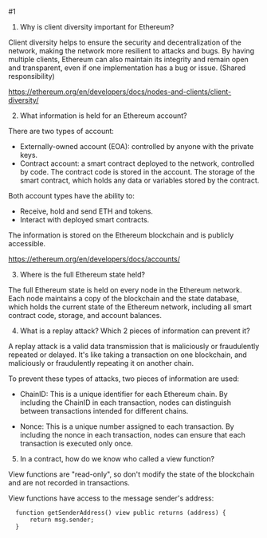 #1

1. Why is client diversity important for Ethereum?

  Client diversity helps to ensure the security and decentralization of the network, making the network more resilient to attacks and bugs. By having multiple clients, Ethereum can also maintain its integrity and remain open and transparent, even if one implementation has a bug or issue. (Shared responsibility)

  https://ethereum.org/en/developers/docs/nodes-and-clients/client-diversity/

2. What information is held for an Ethereum account?

  There are two types of account:
  - Externally-owned account (EOA): controlled by anyone with the private keys.
  - Contract account: a smart contract deployed to the network, controlled by code. The contract code is stored in the account. The storage of the smart contract, which holds any data or variables stored by the contract.
  
  Both account types have the ability to:
  - Receive, hold and send ETH and tokens.
  - Interact with deployed smart contracts.

  The information is stored on the Ethereum blockchain and is publicly accessible.

  https://ethereum.org/en/developers/docs/accounts/

3. Where is the full Ethereum state held?

  The full Ethereum state is held on every node in the Ethereum network. Each node maintains a copy of the blockchain and the state database, which holds the current state of the Ethereum network, including all smart contract code, storage, and account balances.

4. What is a replay attack? Which 2 pieces of information can prevent it?

  A replay attack is a valid data transmission that is maliciously or fraudulently repeated or delayed. It's like
  taking a transaction on one blockchain, and maliciously or fraudulently repeating it on another chain.

  To prevent these types of attacks, two pieces of information are used:

  - ChainID: This is a unique identifier for each Ethereum chain. By including the ChainID in each transaction, nodes can distinguish between transactions intended for different chains.

  - Nonce: This is a unique number assigned to each transaction. By including the nonce in each transaction, nodes can ensure that each transaction is executed only once.

5. In a contract, how do we know who called a view function?

  View functions are "read-only", so don't modify the state of the blockchain and are not recorded in transactions.

  View functions have access to the message sender's address:

  ```
    function getSenderAddress() view public returns (address) {
        return msg.sender;
    }
  ```